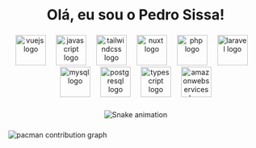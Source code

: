 <h1 align="center">Olá, eu sou o Pedro Sissa!</h1>

###

<div align="center">
  <img src="https://skillicons.dev/icons?i=vuejs" height="60" alt="vuejs logo"  />
  <img width="12" />
  <img src="https://skillicons.dev/icons?i=javascript" height="60" alt="javascript logo"  />
  <img width="12" />
  <img src="https://skillicons.dev/icons?i=tailwind" height="60" alt="tailwindcss logo"  />
  <img width="12" />
  <img src="https://skillicons.dev/icons?i=nuxtjs" height="60" alt="nuxt logo"  />
  <img width="12" />
  <img src="https://skillicons.dev/icons?i=php" height="60" alt="php logo"  />
  <img width="12" />
  <img src="https://skillicons.dev/icons?i=laravel" height="60" alt="laravel logo"  />
  <img width="12" />
  <img src="https://skillicons.dev/icons?i=mysql" height="60" alt="mysql logo"  />
  <img width="12" />
  <img src="https://skillicons.dev/icons?i=postgresql" height="60" alt="postgresql logo"  />
  <img width="12" />
  <img src="https://skillicons.dev/icons?i=typescript" height="60" alt="typescript logo"  />
  <img width="12" />
  <img src="https://skillicons.dev/icons?i=aws" height="60" alt="amazonwebservices logo"  />
</div>


###

<div align="center">
  <img src="https://raw.githubusercontent.com/maurodesouza/maurodesouza/output/snake.svg" alt="Snake animation" />
</div>

###

<picture>
  <source media="(prefers-color-scheme: dark)" srcset="https://raw.githubusercontent.com/pedrosissa01/pedrosissa01/output/pacman-contribution-graph-dark.svg">
  <source media="(prefers-color-scheme: light)" srcset="https://raw.githubusercontent.com/pedrosissa01/pedrosissa01/output/pacman-contribution-graph.svg">
  <img alt="pacman contribution graph" src="https://raw.githubusercontent.com/pedrosissa01/pedrosissa01/output/pacman-contribution-graph.svg">
</picture>

###
